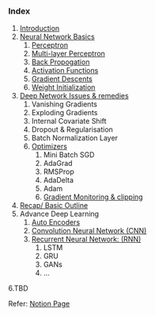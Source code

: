 ### Index
1. [Introduction](https://www.notion.so/Deep-Learning-1247bc591a004506a6957bfadade5893)
2. [Neural Network Basics](https://www.notion.so/Deep-Learning-1247bc591a004506a6957bfadade5893)
   1. [Perceptron](https://www.notion.so/Deep-Learning-1247bc591a004506a6957bfadade5893)
   2. [Multi-layer Perceptron](https://www.notion.so/Deep-Learning-1247bc591a004506a6957bfadade5893)
   3. [Back Propogation](https://www.notion.so/Deep-Learning-1247bc591a004506a6957bfadade5893)
   4. [Activation Functions](https://www.notion.so/Deep-Learning-1247bc591a004506a6957bfadade5893)
   5. [Gradient Descents](https://www.notion.so/Deep-Learning-1247bc591a004506a6957bfadade5893)
   6. [Weight Initialization](https://www.notion.so/Deep-Learning-1247bc591a004506a6957bfadade5893)
3. [Deep Network Issues & remedies](https://www.notion.so/Deep-Learning-1247bc591a004506a6957bfadade5893)
   1. Vanishing Gradients
   2. Exploding Gradients
   3. Internal Covariate Shift
   4. Dropout & Regularisation
   5. Batch Normalization Layer
   6. [Optimizers](https://www.notion.so/Deep-Learning-1247bc591a004506a6957bfadade5893)
      1. Mini Batch SGD
      2. AdaGrad
      3. RMSProp
      4. AdaDelta
      5. Adam
      6. [Gradient Monitoring & clipping](https://www.notion.so/Deep-Learning-1247bc591a004506a6957bfadade5893)
4. [Recap/ Basic Outline](https://www.notion.so/Deep-Learning-1247bc591a004506a6957bfadade5893)
5. Advance Deep Learning
   1. [Auto Encoders](https://www.notion.so/Deep-Learning-1247bc591a004506a6957bfadade5893)
   2. [Convolution Neural Network (CNN)](https://www.notion.so/Deep-Learning-1247bc591a004506a6957bfadade5893)
   3. [Recurrent Neural Network: (RNN)](https://www.notion.so/Deep-Learning-1247bc591a004506a6957bfadade5893)
      1. LSTM
      2. GRU
      3. GANs
      4. ...

6.TBD

Refer: [Notion Page](https://kmistri.notion.site/Deep-Learning-1247bc591a004506a6957bfadade5893)

